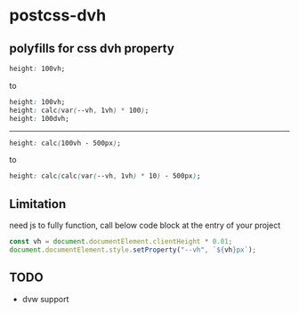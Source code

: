 # postcss-dvh

## polyfills for css dvh property

```css
height: 100vh;
```

to

```css
height: 100vh;
height: calc(var(--vh, 1vh) * 100);
height: 100dvh;
```

---

```css
height: calc(100vh - 500px);
```

to

```css
height: calc(calc(var(--vh, 1vh) * 10) - 500px);
```

## Limitation

need js to fully function, call below code block at the entry of your project

```js
const vh = document.documentElement.clientHeight * 0.01;
document.documentElement.style.setProperty("--vh", `${vh}px`);
```

## TODO

- dvw support
